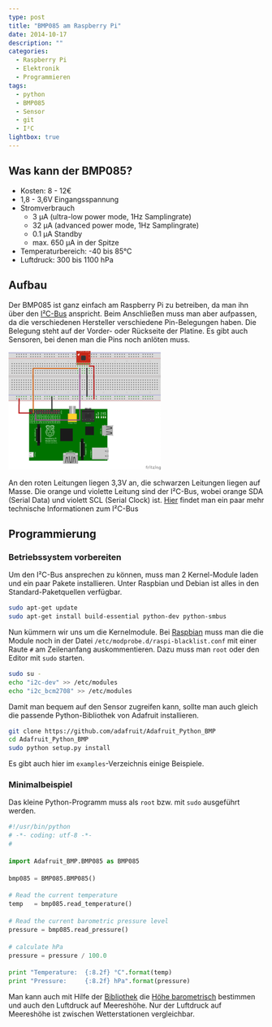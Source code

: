 ```yaml
---
type: post
title: "BMP085 am Raspberry Pi"
date: 2014-10-17
description: ""
categories:
  - Raspberry Pi
  - Elektronik
  - Programmieren
tags:
  - python
  - BMP085
  - Sensor
  - git
  - I²C
lightbox: true
---
```



## Was kann der BMP085? ##
 - Kosten: 8 - 12€
 - 1,8 - 3,6V Eingangsspannung
 - Stromverbrauch
     - 3 µA (ultra-low power mode, 1Hz Samplingrate)
     - 32 µA (advanced power mode, 1Hz Samplingrate)
     - 0.1 μA Standby
     - max. 650 μA in der Spitze
 - Temperaturbereich: -40 bis 85°C
 - Luftdruck: 300 bis 1100 hPa

## Aufbau ##
Der BMP085 ist ganz einfach am Raspberry Pi zu betreiben, da man ihn über
den [I²C-Bus] anspricht. Beim Anschließen muss man aber aufpassen, da die
verschiedenen Hersteller verschiedene Pin-Belegungen haben. Die Belegung
steht auf der Vorder- oder Rückseite der Platine. Es gibt auch Sensoren,
bei denen man die Pins noch anlöten muss.

<a href="/bmp085_pi.png" title="" data-lightbox="set1" data-title="Steckbrett mit BMP085 und Raspberry Pi"><img src="/bmp085_pi-thumbnail.png" alt="Steckbrett mit BMP085 und Raspberry Pi"></a>

An den roten Leitungen liegen 3,3V an, die schwarzen Leitungen liegen auf Masse.
Die orange und violette Leitung sind der I²C-Bus, wobei 
orange SDA (Serial Data) und violett SCL (Serial Clock) ist. [Hier] findet man ein
paar mehr technische Informationen zum I²C-Bus

## Programmierung ##

### Betriebssystem vorbereiten ###

Um den I²C-Bus ansprechen zu können, muss man 2 Kernel-Module laden und ein paar Pakete
installieren. Unter Raspbian und Debian ist alles in den Standard-Paketquellen verfügbar.

``` sh
sudo apt-get update
sudo apt-get install build-essential python-dev python-smbus
```

Nun kümmern wir uns um die Kernelmodule. Bei [Raspbian] muss man die die Module
noch in der Datei `/etc/modprobe.d/raspi-blacklist.conf` mit einer Raute `#` 
am Zeilenanfang auskommentieren. Dazu muss man `root` oder den Editor mit `sudo`
starten.

``` sh
sudo su -
echo "i2c-dev" >> /etc/modules
echo "i2c_bcm2708" >> /etc/modules
```

Damit man bequem auf den Sensor zugreifen kann, sollte man auch gleich die passende
Python-Bibliothek von Adafruit installieren.

``` sh
git clone https://github.com/adafruit/Adafruit_Python_BMP
cd Adafruit_Python_BMP
sudo python setup.py install
```

Es gibt auch hier im `examples`-Verzeichnis einige Beispiele.

### Minimalbeispiel ###

Das kleine Python-Programm muss als `root` bzw. mit `sudo` ausgeführt werden.

``` python
#!/usr/bin/python
# -*- coding: utf-8 -*-
#

import Adafruit_BMP.BMP085 as BMP085

bmp085 = BMP085.BMP085()

# Read the current temperature
temp   = bmp085.read_temperature()

# Read the current barometric pressure level
pressure = bmp085.read_pressure()

# calculate hPa
pressure = pressure / 100.0

print "Temperature:  {:8.2f} °C".format(temp)
print "Pressure:     {:8.2f} hPa".format(pressure)
```

Man kann auch mit Hilfe der [Bibliothek] die [Höhe barometrisch] bestimmen und auch den Luftdruck
auf Meereshöhe. Nur der Luftdruck auf Meereshöhe ist zwischen Wetterstationen vergleichbar.

[I²C-Bus]: http://de.wikipedia.org/wiki/I%C2%B2C
[Hier]: http://www.timmermann.org/ralph/index.htm?http://www.ralph.timmermann.org/elektronik/i2c.htm
[Raspbian]: http://www.raspbian.org/
[Bibliothek]: https://github.com/adafruit/Adafruit_Python_BMP
[Höhe barometrisch]: http://de.wikipedia.org/wiki/Barometrische_H%C3%B6henformel
